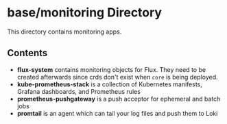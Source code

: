 # base/monitoring Directory

This directory contains monitoring apps.

## Contents

- **flux-system** contains monitoring objects for Flux. They need to be created afterwards since crds don't exist when `core` is being deployed.
- **kube-prometheus-stack** is a collection of Kubernetes manifests, Grafana dashboards, and Prometheus rules
- **prometheus-pushgateway** is a push acceptor for ephemeral and batch jobs
- **promtail** is an agent which can tail your log files and push them to Loki
